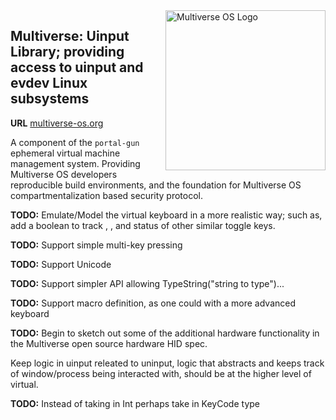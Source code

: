 <img src="https://avatars2.githubusercontent.com/u/24763891?s=400&u=c1150e7da5667f47159d433d8e49dad99a364f5f&v=4"  width="256px" height="256px" align="right" alt="Multiverse OS Logo">

## Multiverse: Uinput Library; providing access to uinput and evdev Linux subsystems
**URL** [multiverse-os.org](https://multiverse-os.org)


A component of the `portal-gun` ephemeral virtual machine management system.
Providing Multiverse OS developers reproducible build environments, and the
foundation for Multiverse OS compartmentalization based security protocol.

**TODO:** Emulate/Model the virtual keyboard in a more realistic way; such as,
add a boolean to track <capslock>, <numlock>, and status of other similar
toggle keys.

**TODO:** Support simple multi-key pressing

**TODO:** Support Unicode

**TODO:** Support simpler API allowing TypeString("string to type")...

**TODO:** Support macro definition, as one could with a more advanced
keyboard

**TODO:** Begin to sketch out some of the additional hardware functionality in
the Multiverse open source hardware HID spec.

Keep logic in uinput releated to uninput, logic that abstracts and keeps track
of window/process being interacted with, should be at the higher level of
virtual.

**TODO:** Instead of taking in Int perhaps take in KeyCode type



